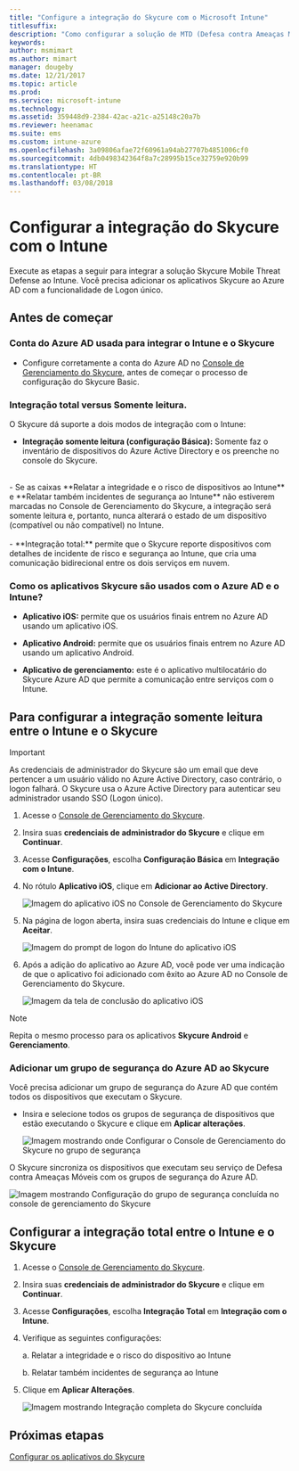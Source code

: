 ```yaml
---
title: "Configure a integração do Skycure com o Microsoft Intune"
titlesuffix: 
description: "Como configurar a solução de MTD (Defesa contra Ameaças Móveis) Skycure com o Microsoft Intune para controlar o acesso de dispositivos móveis aos seus recursos corporativos."
keywords: 
author: msmimart
ms.author: mimart
manager: dougeby
ms.date: 12/21/2017
ms.topic: article
ms.prod: 
ms.service: microsoft-intune
ms.technology: 
ms.assetid: 359448d9-2384-42ac-a21c-a25148c20a7b
ms.reviewer: heenamac
ms.suite: ems
ms.custom: intune-azure
ms.openlocfilehash: 3a09806afae72f60961a94ab27707b4851006cf0
ms.sourcegitcommit: 4db0498342364f8a7c28995b15ce32759e920b99
ms.translationtype: HT
ms.contentlocale: pt-BR
ms.lasthandoff: 03/08/2018
---
```

# <a name="set-up-the-skycure-integration-with-intune"></a>Configurar a integração do Skycure com o Intune

Execute as etapas a seguir para integrar a solução Skycure Mobile Threat Defense ao Intune. Você precisa adicionar os aplicativos Skycure ao Azure AD com a funcionalidade de Logon único.

## <a name="before-you-begin"></a>Antes de começar

### <a name="azure-ad-account-used-to-integrate-intune-and-skycure"></a>Conta do Azure AD usada para integrar o Intune e o Skycure

-   Configure corretamente a conta do Azure AD no [Console de Gerenciamento do Skycure](https://aad.skycure.com), antes de começar o processo de configuração do Skycure Basic.

### <a name="full-integration-vs-read-only"></a>Integração total versus Somente leitura.

O Skycure dá suporte a dois modos de integração com o Intune:

-   **Integração somente leitura (configuração Básica):** Somente faz o inventário de dispositivos do Azure Active Directory e os preenche no console do Skycure.
<br>
    -   Se as caixas **Relatar a integridade e o risco de dispositivos ao Intune** e **Relatar também incidentes de segurança ao Intune** não estiverem marcadas no Console de Gerenciamento do Skycure, a integração será somente leitura e, portanto, nunca alterará o estado de um dispositivo (compatível ou não compatível) no Intune.
<br></br>
-   **Integração total:** permite que o Skycure reporte dispositivos com detalhes de incidente de risco e segurança ao Intune, que cria uma comunicação bidirecional entre os dois serviços em nuvem.

### <a name="how-the-skycure-apps-are-used-with-azure-ad-and-intune"></a>Como os aplicativos Skycure são usados com o Azure AD e o Intune?

-   **Aplicativo iOS:** permite que os usuários finais entrem no Azure AD usando um aplicativo iOS.

-   **Aplicativo Android:** permite que os usuários finais entrem no Azure AD usando um aplicativo Android.

-   **Aplicativo de gerenciamento:** este é o aplicativo multilocatário do Skycure Azure AD que permite a comunicação entre serviços com o Intune.

## <a name="to-set-up-the-read-only-integration-between-intune-and-skycure"></a>Para configurar a integração somente leitura entre o Intune e o Skycure

> [!IMPORTANT]
> As credenciais de administrador do Skycure são um email que deve pertencer a um usuário válido no Azure Active Directory, caso contrário, o logon falhará. O Skycure usa o Azure Active Directory para autenticar seu administrador usando SSO (Logon único).

1.  Acesse o [Console de Gerenciamento do Skycure](https://aad.skycure.com).

2.  Insira suas **credenciais de administrador do Skycure** e clique em **Continuar**.

3.  Acesse **Configurações**, escolha **Configuração Básica** em **Integração com o Intune**.

4.  No rótulo **Aplicativo iOS**, clique em **Adicionar ao Active Directory**.

    ![Imagem do aplicativo iOS no Console de Gerenciamento do Skycure](./media/skycure-setup-1.png)

5.  Na página de logon aberta, insira suas credenciais do Intune e clique em **Aceitar**.

    ![Imagem do prompt de logon do Intune do aplicativo iOS](./media/skycure-setup-2.png)

6.  Após a adição do aplicativo ao Azure AD, você pode ver uma indicação de que o aplicativo foi adicionado com êxito ao Azure AD no Console de Gerenciamento do Skycure.

    ![Imagem da tela de conclusão do aplicativo iOS](./media/skycure-setup-3.png)

> [!NOTE]
> Repita o mesmo processo para os aplicativos **Skycure Android** e **Gerenciamento**.

### <a name="add-an-azure-ad-security-group-into-skycure"></a>Adicionar um grupo de segurança do Azure AD ao Skycure

Você precisa adicionar um grupo de segurança do Azure AD que contém todos os dispositivos que executam o Skycure.

-  Insira e selecione todos os grupos de segurança de dispositivos que estão executando o Skycure e clique em **Aplicar alterações**.

    ![Imagem mostrando onde Configurar o Console de Gerenciamento do Skycure no grupo de segurança](./media/skycure-setup-4.png)

O Skycure sincroniza os dispositivos que executam seu serviço de Defesa contra Ameaças Móveis com os grupos de segurança do Azure AD.

![Imagem mostrando Configuração do grupo de segurança concluída no console de gerenciamento do Skycure](./media/skycure-setup-5.png)

## <a name="set-up-the-full-integration-between-intune-and-skycure"></a>Configurar a integração total entre o Intune e o Skycure

1.  Acesse o [Console de Gerenciamento do Skycure](https://aad.skycure.com).

2.  Insira suas **credenciais de administrador do Skycure** e clique em **Continuar**.

3.  Acesse **Configurações**, escolha **Integração Total** em **Integração com o Intune**.

4.  Verifique as seguintes configurações:

    a.  Relatar a integridade e o risco do dispositivo ao Intune

    b.  Relatar também incidentes de segurança ao Intune

5.  Clique em **Aplicar Alterações**.

    ![Imagem mostrando Integração completa do Skycure concluída](./media/skycure-setup-6.png)

## <a name="next-steps"></a>Próximas etapas

[Configurar os aplicativos do Skycure](mtd-apps-ios-app-configuration-policy-add-assign.md)
